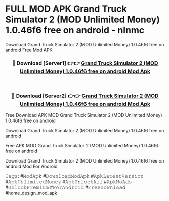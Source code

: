# FULL MOD APK Grand Truck Simulator 2 (MOD Unlimited Money) 1.0.46f6 free on android - nlnmc
Download Grand Truck Simulator 2 (MOD Unlimited Money) 1.0.46f6 free on android Free Mod APK

<div align="center">
<h3>🔴 Download [Server1] 👉👉 <a href="https://apk-comot.site?title=Grand_Truck_Simulator_2_(MOD_Unlimited_Money)_1.0.46f6_free_on_android">Grand Truck Simulator 2 (MOD Unlimited Money) 1.0.46f6 free on android Mod Apk</a></h3><br>

<h3>🔴 Download [Server2] 👉👉 <a href="https://apk-comot.site?title=Grand_Truck_Simulator_2_(MOD_Unlimited_Money)_1.0.46f6_free_on_android">Grand Truck Simulator 2 (MOD Unlimited Money) 1.0.46f6 free on android Mod Apk</a></h3>
</div>


Free Download APK MOD Grand Truck Simulator 2 (MOD Unlimited Money) 1.0.46f6 free on android

Download Grand Truck Simulator 2 (MOD Unlimited Money) 1.0.46f6 free on android 

Free APK MOD Grand Truck Simulator 2 (MOD Unlimited Money) 1.0.46f6 free on android 

Download Grand Truck Simulator 2 (MOD Unlimited Money) 1.0.46f6 free on android Mod For Android

𝚃𝚊𝚐𝚜: #𝙼𝚘𝚍𝙰𝚙𝚔 #𝙳𝚘𝚠𝚗𝚕𝚘𝚊𝚍𝙼𝚘𝚍𝙰𝚙𝚔 #𝙰𝚙𝚔𝙻𝚊𝚝𝚎𝚜𝚝𝚅𝚎𝚛𝚜𝚒𝚘𝚗 #𝙰𝚙𝚔𝚄𝚗𝚕𝚒𝚖𝚒𝚝𝚎𝚍𝙼𝚘𝚗𝚎𝚢 #𝙰𝚙𝚔𝚄𝚗𝚕𝚘𝚌𝚔𝙰𝚕𝚕 #𝙰𝚙𝚔𝙽𝚘𝙰𝚍𝚜 #𝚄𝚗𝚕𝚘𝚌𝚔𝙿𝚛𝚎𝚖𝚒𝚞𝚖 #𝙵𝚘𝚛𝙰𝚗𝚍𝚛𝚘𝚒𝚍 #𝙵𝚛𝚎𝚎𝙳𝚘𝚠𝚗𝚕𝚘𝚊𝚍 #home_design_mod_apk